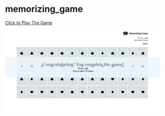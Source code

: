 # memorizing_game

<a href = "https://autoimpact.github.io/memorizing_game/">Click to Play The Game<a>

<img src="https://github.com/autoimpact/memorizing_game/blob/master/screenshot.png">
